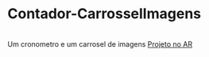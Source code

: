# Contador-CarrosselImagens
<br>
Um cronometro e um carrosel de imagens
<a href = 'https://joaovictorpeixoto.github.io/Contador-CarrosselImagens/'>Projeto no AR</a>
